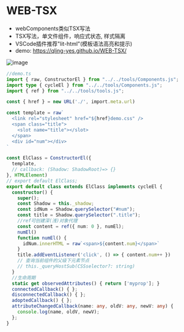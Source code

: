 # WEB-TSX
- webComponents类似TSX写法
- TSX写法，单文件组件，响应式状态, 样式隔离
- VSCode插件推荐"lit-html"(模板语法高亮和提示)
- demo:  https://qling-yes.github.io/WEB-TSX/

![image](https://user-images.githubusercontent.com/78684352/200495371-87aa4313-ce31-4fd3-8ba0-196e52e9fdec.png)

```typescript
//demo.ts
import { raw, ConstructorEl } from "../../tools/Components.js";
import type { cycleEl } from "../../tools/Components.js";
import { ref } from "../../tools/tools.js";

const { href } = new URL('./', import.meta.url)

const template = raw`
  <link rel="stylesheet" href="${href}demo.css" />
  <span class="title">
    <slot name="title"></slot>
  </span>
  <div id="num"></div>
`

const ElClass = ConstructorEl({
  template,
  // callback: (Shadow: ShadowRoot)=> {}
}, HTMLElement)
// export default ElClass;
export default class extends ElClass implements cycleEl {
  constructor() {
    super();
    const Shadow = this._shadow;
    const idNum = Shadow.querySelector("#num");
    const title = Shadow.querySelector(".title");
    //ref可创建深(浅)对象代理
    const content = ref({ num: 0 }, numEl);
    numEl()
    function numEl() {
      idNum.innerHTML = raw`<span>${content.num}</span>`
    }
    title.addEventListener('click', () => { content.num++ })
    // 查询当前组件的父级下元素节点
    // this._queryHostSub(CSSselector?: string)
  }
  //生命周期
  static get observedAttributes() { return ['myprop']; }
  connectedCallback() { };
  disconnectedCallback() { };
  adoptedCallback() { };
  attributeChangedCallback(name: any, oldV: any, newV: any) {
    console.log(name, oldV, newV);
  };
}
```
